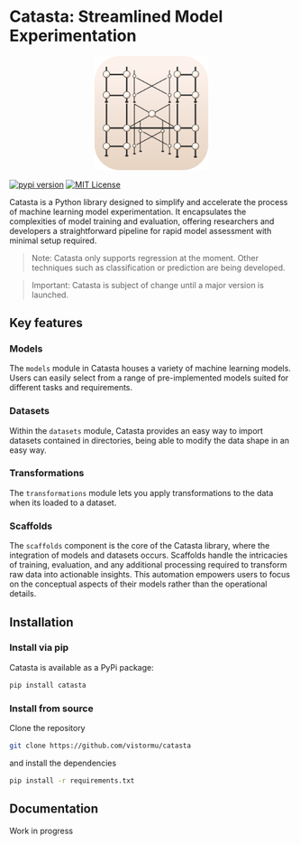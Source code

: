 # Catasta: Streamlined Model Experimentation

<p align="center">
    <img style="width: 40%" src="assets/catasta.svg">
</p>

[![pypi version](https://img.shields.io/pypi/v/catasta?logo=pypi)](https://pypi.org/project/catasta/)
[![MIT License](https://img.shields.io/badge/license-MIT-blue.svg?style=flat)](http://choosealicense.com/licenses/mit/)
<!-- [![docs](https://badgen.net/badge/readthedocs/documentation/blue)](https://catasta.readthedocs.io/en/latest/) -->

Catasta is a Python library designed to simplify and accelerate the process of machine learning model experimentation. It encapsulates the complexities of model training and evaluation, offering researchers and developers a straightforward pipeline for rapid model assessment with minimal setup required.

> Note: Catasta only supports regression at the moment. Other techniques such as classification or prediction are being developed.

> Important: Catasta is subject of change until a major version is launched.

## Key features

### Models
The `models` module in Catasta houses a variety of machine learning models. Users can easily select from a range of pre-implemented models suited for different tasks and requirements.

### Datasets
Within the `datasets` module, Catasta provides an easy way to import datasets contained in directories, being able to modify the data shape in an easy way.

### Transformations
The `transformations` module lets you apply transformations to the data when its loaded to a dataset.

### Scaffolds
The `scaffolds` component is the core of the Catasta library, where the integration of models and datasets occurs. Scaffolds handle the intricacies of training, evaluation, and any additional processing required to transform raw data into actionable insights. This automation empowers users to focus on the conceptual aspects of their models rather than the operational details.

## Installation

### Install via pip

Catasta is available as a PyPi package:

```sh
pip install catasta
```

### Install from source

Clone the repository

```sh
git clone https://github.com/vistormu/catasta
```

and install the dependencies

```sh
pip install -r requirements.txt
```

## Documentation

Work in progress
